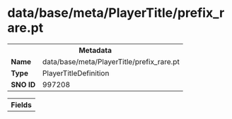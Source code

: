 <h1>data/base/meta/PlayerTitle/prefix_rare.pt</h1><table><tr><th colspan="100%">Metadata</th></tr><tr><td><b>Name</b></td><td>data/base/meta/PlayerTitle/prefix_rare.pt</td></tr><tr><td><b>Type</b></td><td>PlayerTitleDefinition</td></tr><tr><td><b>SNO ID</b></td><td>997208</td></tr></table>

<table><tr><th colspan="100%">Fields</th></tr></table>

